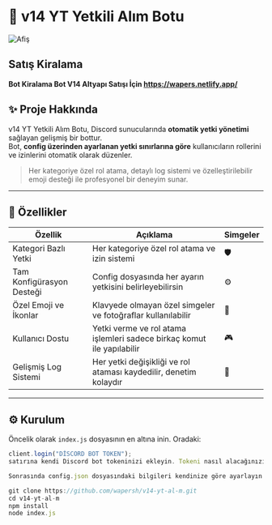 # 🌌 v14 YT Yetkili Alım Botu

![Afiş](https://media.discordapp.net/attachments/1376139007594991719/1409803167218270208/00afc1209656435.67cc349a5ab20.webp?ex=68aeb503&is=68ad6383&hm=28c47b00453b39e8839bb406d0ee4d267ca19c00fe2e377a83324e90ba7ea2a7&=&format=webp&width=688&height=229)


## Satış Kiralama
**Bot Kiralama Bot V14 Altyapı Satışı İçin https://wapers.netlify.app/**


## ✨ Proje Hakkında
v14 YT Yetkili Alım Botu, Discord sunucularında **otomatik yetki yönetimi** sağlayan gelişmiş bir bottur.  
Bot, **config üzerinden ayarlanan yetki sınırlarına göre** kullanıcıların rollerini ve izinlerini otomatik olarak düzenler.  

> Her kategoriye özel rol atama, detaylı log sistemi ve özelleştirilebilir emoji desteği ile profesyonel bir deneyim sunar.

---

## 🌟 Özellikler

| Özellik | Açıklama | Simgeler |
|---------|----------|----------|
| Kategori Bazlı Yetki | Her kategoriye özel rol atama ve izin sistemi | 🛡️ |
| Tam Konfigürasyon Desteği | Config dosyasında her ayarın yetkisini belirleyebilirsin | ⚙️ |
| Özel Emoji ve İkonlar | Klavyede olmayan özel simgeler ve fotoğraflar kullanılabilir | 🌟 |
| Kullanıcı Dostu | Yetki verme ve rol atama işlemleri sadece birkaç komut ile yapılabilir | 🎮 |
| Gelişmiş Log Sistemi | Her yetki değişikliği ve rol ataması kaydedilir, denetim kolaydır | 📜 |

---

## ⚙️ Kurulum

Öncelik olarak `index.js` dosyasının en altına inin. Oradaki:

```js
client.login("DİSCORD BOT TOKEN");
satırına kendi Discord bot tokeninizi ekleyin. Tokeni nasıl alacağınızı bilmeyenler için buradan bakabilirler. https://www.youtube.com/watch?v=S58wYTFru9A

Sonrasında config.json dosyasındaki bilgileri kendinize göre ayarlayın.

git clone https://github.com/wapersh/v14-yt-al-m.git
cd v14-yt-al-m
npm install
node index.js

